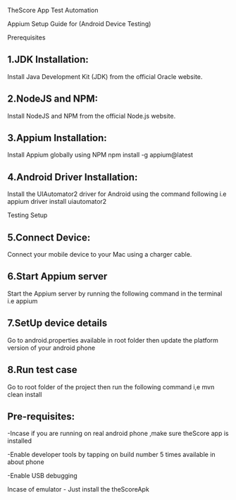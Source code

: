 TheScore App Test Automation

Appium Setup Guide for (Android Device Testing)


Prerequisites

1.JDK Installation:
-

Install Java Development Kit (JDK) from the official Oracle website.

2.NodeJS and NPM:
-
Install NodeJS and NPM from the official Node.js website.

3.Appium Installation:
-
Install Appium globally using NPM
npm install -g appium@latest

4.Android Driver Installation:
-
Install the UIAutomator2 driver for Android
using the command following i.e
appium driver install uiautomator2


Testing Setup

5.Connect Device:
-
Connect your mobile device to your Mac using a charger cable.

6.Start Appium server 
-
Start the Appium server by running the following command  in the terminal i.e appium

7.SetUp device details
-
Go to android.properties available in root folder then update the platform version of your android phone

8.Run test case
-
Go to root folder of the project then run the following command i,e mvn clean install

Pre-requisites: 
-
-Incase if you are running on real android phone ,make sure theScore app is installed

-Enable developer tools by tapping on build number 5 times available in about phone 

-Enable USB debugging


Incase of emulator - Just install the theScoreApk



